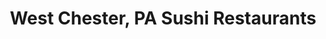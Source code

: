 ---
layout: city
title: West Chester, PA Sushi Restaurants
permalink: /pennsylvania/west-chester/
stateAbbr: PA
stateName: Pennsylvania
cityName: West Chester

---